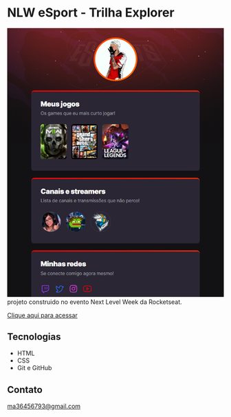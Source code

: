 # NLW eSport - Trilha Explorer

![preview](./.github/preview.png)
projeto construido no evento Next Level Week da Rocketseat.

[Clique aqui para acessar](https://marcosboss.github.io/nlw/)


## Tecnologias

- HTML
- CSS
- Git e GitHub

## Contato

ma36456793@gmail.com